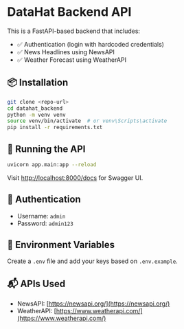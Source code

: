 # DataHat Backend API

This is a FastAPI-based backend that includes:
- ✅ Authentication (login with hardcoded credentials)
- ✅ News Headlines using NewsAPI
- ✅ Weather Forecast using WeatherAPI

## 📦 Installation

```bash
git clone <repo-url>
cd datahat_backend
python -m venv venv
source venv/bin/activate  # or venv\Scripts\activate
pip install -r requirements.txt
```

## 🚀 Running the API

```bash
uvicorn app.main:app --reload
```

Visit [http://localhost:8000/docs](http://localhost:8000/docs) for Swagger UI.

## 🔐 Authentication

- Username: `admin`
- Password: `admin123`

## 🔑 Environment Variables

Create a `.env` file and add your keys based on `.env.example`.

## 📬 APIs Used

- NewsAPI: [https://newsapi.org/](https://newsapi.org/)
- WeatherAPI: [https://www.weatherapi.com/](https://www.weatherapi.com/)